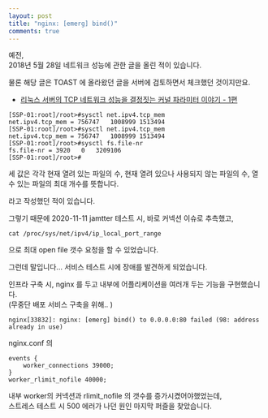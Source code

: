 ```yaml
---
layout: post
title: "nginx: [emerg] bind()"
comments: true
---
```


예전,  
2018년 5월 28일 네트워크 성능에 관한 글을 올린 적이 있습니다.  

물론 해당 글은 TOAST 에 올라왔던 글을 서버에 검토하면서 체크했던 것이지만요.  


* [리눅스 서버의 TCP 네트워크 성능을 결정짓는 커널 파라미터 이야기 - 1편](http://meetup.toast.com/posts/53)

```
[SSP-01:root]/root>#sysctl net.ipv4.tcp_mem
net.ipv4.tcp_mem = 756747	1008999	1513494
[SSP-01:root]/root>#sysctl net.ipv4.tcp_mem
net.ipv4.tcp_mem = 756747	1008999	1513494
[SSP-01:root]/root>#sysctl fs.file-nr
fs.file-nr = 3920	0	3209106
[SSP-01:root]/root>#
```

세 값은 각각 현재 열려 있는 파일의 수, 현재 열려 있으나 사용되지 않는 파일의 수, 열 수 있는 파일의 최대 개수를 뜻합니다.  

라고 작성했던 적이 있습니다.   

그렇기 때문에 2020-11-11 jamtter 테스트 시, 바로 커넥션 이슈로 추측했고,  

```
cat /proc/sys/net/ipv4/ip_local_port_range
```
으로 최대 open file 갯수 요청을 할 수 있었습니다.  

그런데 말입니다...  서비스 테스트 시에 장애를 발견하게 되었습니다.   

인프라 구축 시, nginx 를 두고 내부에 어플리케이션을 여러개 두는 기능을 구현했습니다.  
(무중단 배포 서비스 구축을 위해.. )
```
nginx[33832]: nginx: [emerg] bind() to 0.0.0.0:80 failed (98: address already in use)
```

nginx.conf 의 
```
events {
    worker_connections 39000;
}
worker_rlimit_nofile 40000;
```

내부 worker의 커넥션과 rlimit_nofile 의 갯수를 증가시켰어야했었는데,  
스트레스 테스트 시 500 에러가 나던 원인 마지막 퍼즐을 찾았습니다.  

